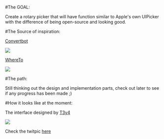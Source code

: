 #The GOAL:


Create a rotary picker that will have function similar to Apple's own UIPicker with the difference of being open-source and looking good. 

#The Source of inspiration:

[Convertbot](http://tapbots.com/software/convertbot/#overview)

![](http://tapbots.com/img/software/convertbot/hero_screenshot.jpg)


[WhereTo](http://www.futuretap.com/home/whereto-en/)

![](http://www.maclife.com/files/u36/0925_WhereTo_320.jpg)

#The path:

Still thinking out the design and implementation parts, check out later to see if any progress has been made ;)

#How it looks like at the moment:

The interface designed by [T3y4](http://twitter.com/T3y4)

![](http://twitpic.com/show/thumb/11v58a)

Check the twitpic [here](http://twitpic.com/11v58a)

